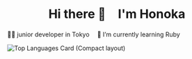 <h1 align="center"> Hi there 👋　I'm Honoka </h1>

👩‍💻 junior developer in Tokyo　
🌱 I’m currently learning Ruby

![Top Languages Card (Compact layout)](https://github-readme-stats.vercel.app/api/top-langs/?username=3hnkkyt29&layout=compact)


<!--
**3hnkkyt29/3hnkkyt29** is a ✨ _special_ ✨ repository because its `README.md` (this file) appears on your GitHub profile.

Here are some ideas to get you started:

- 🔭 I’m currently working on ...
- 🌱 I’m currently learning ...
- 👯 I’m looking to collaborate on ...
- 🤔 I’m looking for help with ...
- 💬 Ask me about ...
- 📫 How to reach me: ...
- 😄 Pronouns: ...
- ⚡ Fun fact: ...
-->
